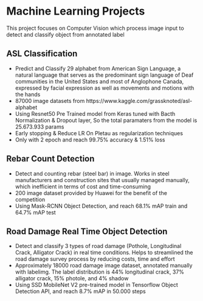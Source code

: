 # Machine Learning Projects

This project focuses on Computer Vision which process image input to detect and classify object from annotated label

## ASL Classification

<ul>
  <li>Predict and Classify 29 alphabet from American Sign Language, a natural language that serves as the predominant sign language of Deaf communities in the United States and most of Anglophone Canada, expressed by facial expression as well as movements and motions with the hands</li>
  <li>87000 image datasets from https://www.kaggle.com/grassknoted/asl-alphabet</li>
  <li>Using Resnet50 Pre Trained model from Keras tuned with Bacth Normalization & Dropout layer, So the total paramaters from the model is 25.673.933 params</li>
  <li>Early stopping & Reduce LR On Pletau as regularization techniques</li>
  <li>Only with 2 epoch and reach 99.75% accuracy & 1.51% loss</li>
</ul>

## Rebar Count Detection

<ul>
  <li>Detect and counting rebar (steel bar) in image. Works in steel manufacturers and construction sites that usually managed manually, which inefficient in terms of cost and time-consuming</li>
  <li>200 image dataset provided by Huawei for the benefit of the competition</li>
  <li>Using Mask-RCNN Object Detection, and reach 68.1% mAP train and 64.7% mAP test</li>
</ul>

## Road Damage Real Time Object Detection

<ul>
  <li>Detect and classify 3 types of road damage (Pothole, Longitudinal Crack, Alligator Crack) in real time conditions. Helps to streamlined the road damage survey process by reducing costs, time and effort</li>
  <li>Approximately 18000 road damage image dataset, annotated manually with labelimg. The label distribution is 44% longitudinal crack, 37% alligator crack, 15% photole, and 4% shadow</li>
  <li>Using SSD MobileNet V2 pre-trained model in Tensorflow Object Detection API, and reach 8.7% mAP in 50.000 steps</li>
</ul>
